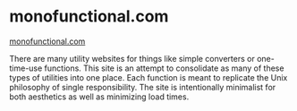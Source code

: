 # monofunctional.com
[monofunctional.com](http://monofunctional.com)

There are many utility websites for things like simple converters or one-time-use functions.  This site is an attempt to consolidate as many of these types of utilities into one place.  Each function is meant to replicate the Unix philosophy of single responsibility.  The site is intentionally minimalist for both aesthetics as well as minimizing load times.
